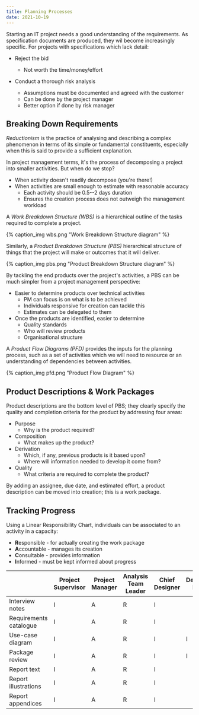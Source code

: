 ```yaml
---
title: Planning Processes
date: 2021-10-19
---
```


<!--excerpt-->

Starting an IT project needs a good understanding of the requirements. As
specification documents are produced, they wil become increasingly
specific.<!--excerpt--> For projects with specifications which lack detail:

- Reject the bid
  - Not worth the time/money/effort
- Conduct a thorough risk analysis

  - Assumptions must be documented and agreed with the customer
  - Can be done by the project manager
  - Better option if done by risk manager

## Breaking Down Requirements

_Reductionism_ is the practice of analysing and describing a complex phenomenon
in terms of its simple or fundamental constituents, especially when this is said
to provide a sufficient explanation.

In project management terms, it's the process of decomposing a project into
smaller activities. But when do we stop?

- When activity doesn't readily decompose (you're there!)
- When activities are small enough to estimate with reasonable accuracy
  - Each activity should be 0.5--2 days duration
  - Ensures the creation process does not outweigh the management workload

A _Work Breakdown Structure (WBS)_ is a hierarchical outline of the tasks
required to complete a project.

{% caption_img wbs.png "Work Breakdown Structure diagram" %}

Similarly, a _Product Breakdown Structure (PBS)_ hierarchical structure of
things that the project will make or outcomes that it will deliver.

{% caption_img pbs.png "Product Breakdown Structure diagram" %}

By tackling the end products over the project's activities, a PBS can be much
simpler from a project management perspective:

- Easier to determine products over technical activities
  - PM can focus is on what is to be achieved
  - Individuals responsive for creation can tackle this
  - Estimates can be delegated to them
- Once the products are identified, easier to determine
  - Quality standards
  - Who will review products
  - Organisational structure

A _Product Flow Diagrams (PFD)_ provides the inputs for the planning process,
such as a set of activities which we will need to resource or an understanding
of dependencies between activities.

{% caption_img pfd.png "Product Flow Diagram" %}

## Product Descriptions & Work Packages

Product descriptions are the bottom level of PBS; they clearly specify the
quality and completion criteria for the product by addressing four areas:

- Purpose
  - Why is the product required?
- Composition
  - What makes up the product?
- Derivation
  - Which, if any, previous products is it based upon?
  - Where will information needed to develop it come from?
- Quality
  - What criteria are required to complete the product?

By adding an assignee, due date, and estimated effort, a product description can
be moved into creation; this is a work package.

## Tracking Progress

Using a Linear Responsibility Chart, individuals can be associated to an
activity in a capacity:

- **R**esponsible - for actually creating the work package
- **A**ccountable - manages its creation
- **C**onsultable - provides information
- **I**nformed - must be kept informed about progress

|                        | Project<br>Supervisor | Project<br>Manager | Analysis<br>Team Leader | Chief<br>Designer | Development<br>Manager | Team<br>Manager | Super<br>User |
| ---------------------- | --------------------- | ------------------ | ----------------------- | ----------------- | ---------------------- | --------------- | ------------- |
| Interview notes        | I                     | A                  | R                       | I                 |                        |                 | C             |
| Requirements catalogue | I                     | A                  | R                       | I                 |                        |                 | C             |
| Use-case diagram       | I                     | A                  | R                       | I                 | I                      |                 | C             |
| Package review         | I                     | A                  | R                       | I                 | I                      | I               | I             |
| Report text            | I                     | A                  | R                       | I                 |                        |                 | I             |
| Report illustrations   | I                     | A                  | R                       | I                 |                        |                 | I             |
| Report appendices      | I                     | A                  | R                       | I                 |                        |                 | I             |
